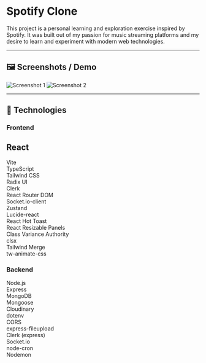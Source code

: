 # Spotify Clone

This project is a personal learning and exploration exercise inspired by Spotify. It was built out of my passion for music streaming platforms and my desire to learn and experiment with modern web technologies.

---

## 🖼️ Screenshots / Demo

![Screenshot 1](path/to/your/screenshot1.png)
![Screenshot 2](path/to/your/screenshot2.png)
<!-- Add more images as needed -->

---

## 🚀 Technologies

### Frontend
## React  
Vite  
TypeScript  
Tailwind CSS  
Radix UI  
Clerk  
React Router DOM  
Socket.io-client  
Zustand  
Lucide-react  
React Hot Toast  
React Resizable Panels  
Class Variance Authority  
clsx  
Tailwind Merge  
tw-animate-css  

### Backend
Node.js  
Express  
MongoDB  
Mongoose  
Cloudinary  
dotenv  
CORS  
express-fileupload  
Clerk (express)  
Socket.io  
node-cron  
Nodemon  
